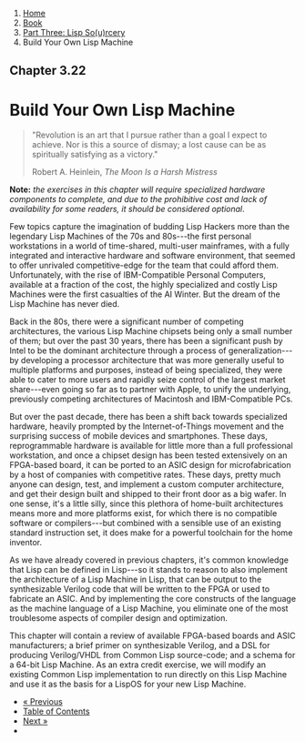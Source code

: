 <ol class="breadcrumb">
  <li><a href="/">Home</a></li>
  <li><a href="/book/">Book</a></li>
  <li><a href="/book/3-0-0-overview/">Part Three: Lisp So(u)rcery</a></li>
  <li class="active">Build Your Own Lisp Machine</li>
</ol>

## Chapter 3.22

# Build Your Own Lisp Machine

> "Revolution is an art that I pursue rather than a goal I expect to achieve. Nor is this a source of dismay; a lost cause can be as spiritually satisfying as a victory."
> <footer>Robert A. Heinlein, <em>The Moon Is a Harsh Mistress</em></footer>

**Note:** *the exercises in this chapter will require specialized hardware components to complete, and due to the prohibitive cost and lack of availability for some readers, it should be considered optional*.

Few topics capture the imagination of budding Lisp Hackers more than the legendary Lisp Machines of the 70s and 80s---the first personal workstations in a world of time-shared, multi-user mainframes, with a fully integrated and interactive hardware and software environment, that seemed to offer unrivaled competitive-edge for the team that could afford them.  Unfortunately, with the rise of IBM-Compatible Personal Computers, available at a fraction of the cost, the highly specialized and costly Lisp Machines were the first casualties of the AI Winter. But the dream of the Lisp Machine has never died.

Back in the 80s, there were a significant number of competing architectures, the various Lisp Machine chipsets being only a small number of them; but over the past 30 years, there has been a significant push by Intel to be the dominant architecture through a process of generalization---by developing a processor architecture that was more generally useful to multiple platforms and purposes, instead of being specialized, they were able to cater to more users and rapidly seize control of the largest market share---even going so far as to partner with Apple, to unify the underlying, previously competing architectures of Macintosh and IBM-Compatible PCs.

But over the past decade, there has been a shift back towards specialized hardware, heavily prompted by the Internet-of-Things movement and the surprising success of mobile devices and smartphones.  These days, reprogrammable hardware is available for little more than a full professional workstation, and once a chipset design has been tested extensively on an FPGA-based board, it can be ported to an ASIC design for microfabrication by a host of companies with competitive rates.  These days, pretty much anyone can design, test, and implement a custom computer architecture, and get their design built and shipped to their front door as a big wafer.  In one sense, it's a little silly, since this plethora of home-built architectures means more and more platforms exist, for which there is no compatible software or compilers---but combined with a sensible use of an existing standard instruction set, it does make for a powerful toolchain for the home inventor.

As we have already covered in previous chapters, it's common knowledge that Lisp can be defined in Lisp---so it stands to reason to also implement the architecture of a Lisp Machine in Lisp, that can be output to the synthesizable Verilog code that will be written to the FPGA or used to fabricate an ASIC.  And by implementing the core constructs of the language as the machine language of a Lisp Machine, you eliminate one of the most troublesome aspects of compiler design and optimization.

This chapter will contain a review of available FPGA-based boards and ASIC manufacturers; a brief primer on synthesizable Verilog, and a DSL for producing Verilog/VHDL from Common Lisp source-code; and a schema for a 64-bit Lisp Machine.  As an extra credit exercise, we will modify an existing Common Lisp implementation to run directly on this Lisp Machine and use it as the basis for a LispOS for your new Lisp Machine.

<ul class="pager">
  <li class="previous"><a href="/book/3-21-00-lispos/">&laquo; Previous</a></li>
  <li><a href="/book/">Table of Contents</a></li>
  <li class="next"><a href="/book/3-23-00-gov-mil/">Next &raquo;</a><li>
</ul>
